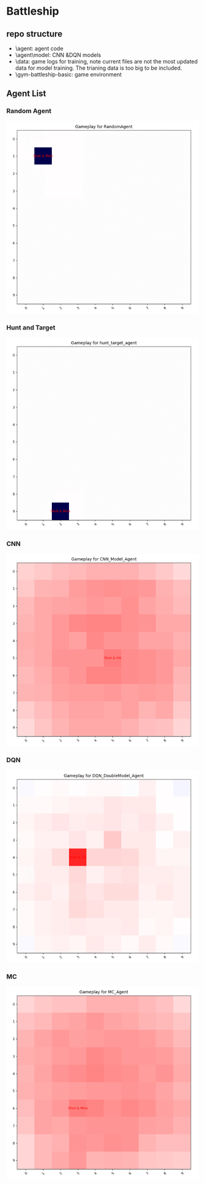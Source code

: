 # Battleship

## repo structure

* \agent: agent code
* \agent\model:  CNN &DQN models
* \data: game logs for training, note current files are not the most updated data for model training. The trianing data is too big to be included. 
* \gym-battleship-basic: game environment

## Agent List

### Random Agent
![Random Agent Game Play](/asset/images/RandomAgent_Game.gif)


### Hunt and Target
![SegmentLocal](/asset/images/hunt_target_agent_Game2.gif)

### CNN
![SegmentLocal](/asset/images/CNN_Model_Agent_Game.gif)

### DQN 
![SegmentLocal](/asset/images/DQN_DoubleModel_Agent_Game.gif)


### MC  
![SegmentLocal](/asset/images/MC_Agent_Game.gif)
